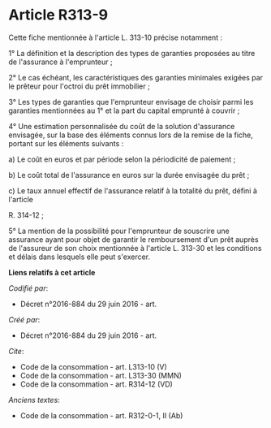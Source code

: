 # Article R313-9

Cette fiche mentionnée à l'article L. 313-10 précise notamment : 

1° La définition et la description des types de garanties proposées au titre de l'assurance à l'emprunteur ; 

2° Le cas échéant, les caractéristiques des garanties minimales exigées par le prêteur pour l'octroi du prêt immobilier ; 

3° Les types de garanties que l'emprunteur envisage de choisir parmi les garanties mentionnées au 1° et la part du capital
emprunté à couvrir ; 

4° Une estimation personnalisée du coût de la solution d'assurance envisagée, sur la base des éléments connus lors de la
remise de la fiche, portant sur les éléments suivants : 

a) Le coût en euros et par période selon la périodicité de paiement ; 

b) Le coût total de l'assurance en euros sur la durée envisagée du prêt ; 

c) Le taux annuel effectif de l'assurance relatif à la totalité du prêt, défini à l'article 

R. 314-12 ; 

5° La mention de la possibilité pour l'emprunteur de souscrire une assurance ayant pour objet de garantir le remboursement
d'un prêt auprès de l'assureur de son choix mentionnée à l'article L. 313-30 et les conditions et délais dans lesquels elle
peut s'exercer.

**Liens relatifs à cet article**

_Codifié par_:

  - Décret n°2016-884 du 29 juin 2016 - art.

_Créé par_:

  - Décret n°2016-884 du 29 juin 2016 - art.

_Cite_:

  - Code de la consommation - art. L313-10 (V)
  - Code de la consommation - art. L313-30 (MMN)
  - Code de la consommation - art. R314-12 (VD)

_Anciens textes_:

  - Code de la consommation - art. R312-0-1, II (Ab)
